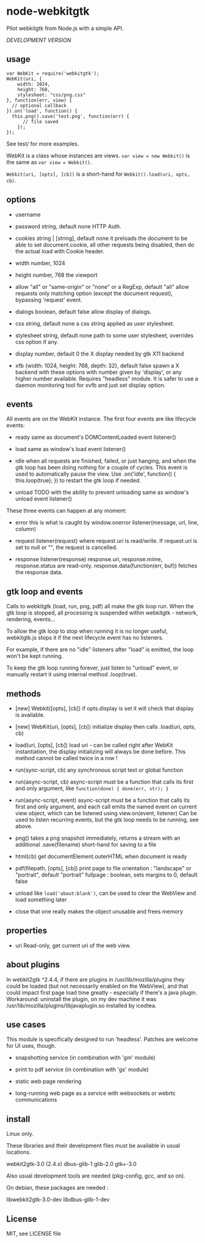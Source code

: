 node-webkitgtk
==============

Pilot webkitgtk from Node.js with a simple API.

*DEVELOPMENT VERSION*


usage
-----

```
var WebKit = require('webkitgtk');
WebKit(uri, {
	width: 1024,
	height: 768,
	stylesheet: "css/png.css"
}, function(err, view) {
  // optional callback
}).on('load', function() {
  this.png().save('test.png', function(err) {
	  // file saved
	});
});
```

See test/ for more examples.

WebKit is a class whose instances are views.
`var view = new Webkit()` is the same as `var view = Webkit()`.

`Webkit(uri, [opts], [cb])` is a short-hand for `Webkit().load(uri, opts, cb)`.


options
-------

- username
- password
  string, default none
  HTTP Auth.

- cookies
  string | [string], default none
	it preloads the document to be able to set document.cookie, all other
	requests being disabled, then do the actual load with Cookie header.

- width
  number, 1024
- height
	number, 768
	the viewport

- allow
  "all" or "same-origin" or "none" or a RegExp, default "all"
	allow requests only matching option (except the document request),
	bypassing 'request' event.

- dialogs
  boolean, default false
	allow display of dialogs.

- css
	string, default none
	a css string applied as user stylesheet.

- stylesheet
	string, default none
	path to some user stylesheet, overrides css option if any.

- display
	number, default 0
	the X display needed by gtk X11 backend

- xfb
	{width: 1024, height: 768, depth: 32}, default false
	spawn a X backend with these options with number given by 'display',
	or any higher number available.
	Requires "headless" module.
	It is safer to use a daemon monitoring tool for xvfb and just
	set display option.


events
------

All events are on the WebKit instance.
The first four events are like lifecycle events:

* ready
  same as document's DOMContentLoaded event
	listener()

* load
  same as window's load event
	listener()

* idle
  when all requests are finished, failed, or just hanging, and when the
	gtk loop has been doing nothing for a couple of cycles.
	This event is used to automatically pause the view.
	Use .on('idle', function() { this.loop(true); }) to restart the gtk
	loop if needed.

* unload TODO with the ability to prevent unloading
  same as window's unload event
	listener()


These three events can happen at any moment:

* error
  this is what is caught by window.onerror
	listener(message, url, line, column)

* request
  listener(request) where request.uri is read/write.
	If request.uri is set to null or "", the request is cancelled.

* response
  listener(response)
	response.uri, response.mime, response.status are read-only.
	response.data(function(err, buf)) fetches the response data.


gtk loop and events
-------------------

Calls to webkitgtk (load, run, png, pdf) all make the gtk loop run.
When the gtk loop is stopped, all processing is suspended within
webkitgtk - network, rendering, events...

To allow the gtk loop to stop when running it is no longer useful,
webkitgtk.js stops it if the next lifecycle event has no listeners.

For example, if there are no "idle" listeners after "load" is emitted,
the loop won't be kept running.

To keep the gtk loop running forever, just listen to "unload" event,
or manually restart it using internal method .loop(true).


methods
-------

* [new] Webkit([opts], [cb])
  if opts.display is set it will check that display is available.

* [new] WebKit(uri, [opts], [cb])
	initialize display then calls .load(uri, opts, cb)

* load(uri, [opts], [cb])
  load uri - can be called right after WebKit instantiation, the
	display initializing will always be done before.
	This method cannot be called twice in a row !

* run(sync-script, cb)
  any synchronous script text or global function

* run(async-script, cb)
  async-script must be a function that calls its first and only argument,
	like `function(done) { done(err, str); }`

* run(async-script, event)
	async-script must be a function that calls its first and only argument,
	and each call emits the named event on current view object, which can
	be listened using view.on(event, listener)
	Can be used to listen recurring events, but the gtk loop needs to be
	running, see above.

* png()
  takes a png snapshot immediately, returns a stream with an additional
	.save(filename) short-hand for saving to a file

* html(cb)
  get documentElement.outerHTML when document is ready

* pdf(filepath, [opts], [cb])
  print page to file
	orientation : "landscape" or "portrait", default "portrait"
	fullpage : boolean, sets margins to 0, default false

* unload
  like `load('about:blank')`, can be used to clear the WebView and
	load something later

* close
	that one really makes the object unusable and frees memory


properties
----------

* uri
  Read-only, get current uri of the web view.


about plugins
-------------

In webkit2gtk ^2.4.4, if there are plugins in
/usr/lib/mozilla/plugins
they could be loaded (but not necessarily enabled on the WebView),
and that could impact first page load time greatly - especially if
there's a java plugin.
Workaround: uninstall the plugin, on my dev machine it was
/usr/lib/mozilla/plugins/libjavaplugin.so installed by icedtea.


use cases
---------

This module is specifically designed to run 'headless'.
Patches are welcome for UI uses, though.

* snapshotting service (in combination with 'gm' module)

* print to pdf service (in combination with 'gs' module)

* static web page rendering

* long-running web page as a service with websockets or webrtc
  communications


install
-------

Linux only.

These libraries and their development files must be available in usual
locations.

webkit2gtk-3.0 (2.4.x)
dbus-glib-1
glib-2.0
gtk+-3.0

Also usual development tools are needed (pkg-config, gcc, and so on).

On debian, these packages are needed :

libwebkit2gtk-3.0-dev
libdbus-glib-1-dev

License
-------

MIT, see LICENSE file


